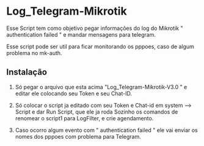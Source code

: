 # Log_Telegram-Mikrotik
Esse Script tem como objetivo pegar informações do log do Mikrotik " authentication failed " e mandar mensagens para telegram.

Esse script pode ser util para ficar monitorando os pppoes, caso de algum problema no mk-auth.
## Instalação

1. Só pegar o arquivo que esta acima "Log_Telegram-Mikrotik-V3.0 " e editar ele colocando seu Token e seu Chat-ID.
 
2. Só colocar o script ja editado com seu Token e Chat-id em system --> Script e dar Run Script, que ele ja roda Sozinho os comandos de renomear o script1 para LogFilter, e crie agendamento.

3. Caso ocorro algum evento com " authentication failed " ele vai enviar os nomes dos pppoes com problema para Telegram.
